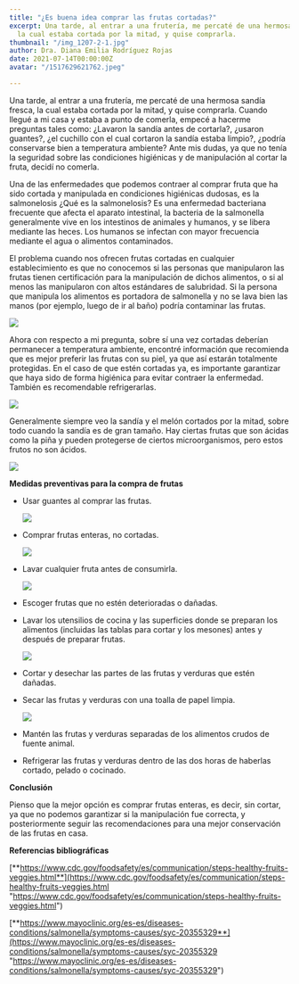 ```yaml
---
title: "¿Es buena idea comprar las frutas cortadas?"
excerpt: Una tarde, al entrar a una frutería, me percaté de una hermosa sandía fresca,
  la cual estaba cortada por la mitad, y quise comprarla.
thumbnail: "/img_1207-2-1.jpg"
author: Dra. Diana Emilia Rodríguez Rojas
date: 2021-07-14T00:00:00Z
avatar: "/1517629621762.jpeg"

---
```

Una tarde, al entrar a una frutería, me percaté de una hermosa sandía fresca, la cual estaba cortada por la mitad, y quise comprarla. Cuando llegué a mi casa y estaba a punto de comerla, empecé a hacerme preguntas tales como:   ¿Lavaron la sandía antes de cortarla?, ¿usaron guantes?, ¿el cuchillo con el cual cortaron la sandía estaba limpio?, ¿podría conservarse bien a temperatura ambiente? Ante mis dudas, ya que no tenía la seguridad sobre las condiciones higiénicas y de manipulación al cortar la fruta, decidí no comerla. 

Una de las enfermedades que podemos contraer al comprar fruta que ha sido cortada y manipulada en condiciones higiénicas dudosas, es la salmonelosis ¿Qué es la salmonelosis? Es una enfermedad bacteriana frecuente que afecta el aparato intestinal, la bacteria de la salmonella generalmente vive en los intestinos de animales y humanos, y se libera mediante las heces. Los humanos se infectan con mayor frecuencia mediante el agua o alimentos contaminados.

El problema cuando nos ofrecen frutas cortadas en cualquier establecimiento es que no conocemos si las personas que manipularon las frutas tienen certificación para la manipulación de dichos alimentos, o si al menos las manipularon con altos estándares de salubridad. Si la persona que manipula los alimentos es portadora de salmonella y no se lava bien las manos (por ejemplo, luego de ir al baño) podría contaminar las frutas.

![](/c1871585cd9819e6cce80e792adb6396.jpeg)

Ahora con respecto a mi pregunta, sobre sí una vez cortadas deberían permanecer a temperatura ambiente, encontré información que recomienda que es mejor preferir las frutas con su piel, ya que así estarán totalmente protegidas. En el caso de que estén cortadas ya, es importante garantizar que haya sido de forma higiénica para evitar contraer la enfermedad. También es recomendable refrigerarlas.

![](/bangkok-tailandia-de-febrero-el-supermercado-foodland-exhibe-la-diversa-especie-manzanas-refrigeradas-y-otras-fru-frutas-en-venta-139826536.jpeg)

Generalmente siempre veo la sandía y el melón cortados por la mitad, sobre todo cuando la sandía es de gran tamaño. Hay ciertas frutas que son ácidas como la piña y pueden protegerse de ciertos microorganismos, pero estos frutos no son ácidos.

![](/img_1208-1.jpg)

**Medidas preventivas para la compra de frutas**

* Usar guantes al comprar las frutas.

  ![](/570_uso.png)
* Comprar frutas enteras, no cortadas.

  ![](/melon-sandia-naranjas-marisa-1200x680.jpeg)
* Lavar cualquier fruta antes de consumirla.

  ![](/desinfectar-frutas-y-verduras.jpeg)
* Escoger frutas que no estén deterioradas o dañadas.
* Lavar los utensilios de cocina y las superficies donde se preparan los alimentos (incluidas las tablas para cortar y los mesones) antes y después de preparar frutas.

  ![](/limpiar_tabla_de_cortar.jpeg)
* Cortar y desechar las partes de las frutas y verduras que estén dañadas.
* Secar las frutas y verduras con una toalla de papel limpia.

  ![](/istockphoto-1227202807-170667a.jpeg)
* Mantén las frutas y verduras separadas de los alimentos crudos de fuente animal.
* Refrigerar las frutas y verduras dentro de las dos horas de haberlas cortado, pelado o cocinado.

**Conclusión**

Pienso que la mejor opción es comprar frutas enteras, es decir, sin cortar, ya que no podemos garantizar si la manipulación fue correcta, y posteriormente seguir las recomendaciones para una mejor conservación de las frutas en casa.

**Referencias bibliográficas**

[**https://www.cdc.gov/foodsafety/es/communication/steps-healthy-fruits-veggies.html**](https://www.cdc.gov/foodsafety/es/communication/steps-healthy-fruits-veggies.html "https://www.cdc.gov/foodsafety/es/communication/steps-healthy-fruits-veggies.html")

[**https://www.mayoclinic.org/es-es/diseases-conditions/salmonella/symptoms-causes/syc-20355329**](https://www.mayoclinic.org/es-es/diseases-conditions/salmonella/symptoms-causes/syc-20355329 "https://www.mayoclinic.org/es-es/diseases-conditions/salmonella/symptoms-causes/syc-20355329")